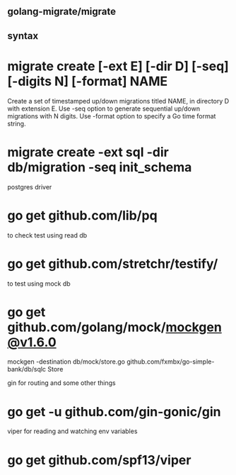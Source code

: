 ## golang-migrate/migrate

## syntax

# migrate create [-ext E] [-dir D] [-seq] [-digits N] [-format] NAME

Create a set of timestamped up/down migrations titled NAME, in directory D with extension E.
Use -seq option to generate sequential up/down migrations with N digits.
Use -format option to specify a Go time format string.

# migrate create -ext sql -dir db/migration -seq init_schema

postgres driver

# go get github.com/lib/pq

to check test using read db

# go get github.com/stretchr/testify/

to test using mock db

# go get github.com/golang/mock/mockgen@v1.6.0

mockgen -destination db/mock/store.go github.com/fxmbx/go-simple-bank/db/sqlc Store

gin for routing and some other things

# go get -u github.com/gin-gonic/gin

viper for reading and watching env variables

# go get github.com/spf13/viper
